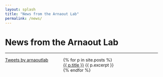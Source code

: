 ```yaml
---
layout: splash
title: "News from the Arnaout Lab"
permalink: /news/
---
```

<style>
@media (min-width: 769px) {
    #news_content{
    margin-left:38%;
    }
}
    
@media (max-width: 768px) {
    #twitter_sidebar {
        display: none;
    }
    #news_content{
        margin-left: 0%;
        float: left;
    }
}
</style>

<h1> News from the Arnaout Lab </h1>
<hr>

<div id="twitter_sidebar" class="w3-sidebar w3-bar-block" style="width:35%; float:left;">
<a class="twitter-timeline" data-lang="en" data-dnt="true" href="https://twitter.com/arnaoutlab?ref_src=twsrc%5Etfw">Tweets by arnaoutlab</a> <script async src="https://platform.twitter.com/widgets.js" charset="utf-8"></script> 
</div>


<div id="news_content">
<ul style="list-style: none; padding-left:0;">
  {% for p in site.posts %}
    <li>
     <a href="{{ site.baseurl }}{{ p.url }}">{{ p.title }}</a>
     {{ p.excerpt }}
    </li>
  {% endfor %}
</ul>
